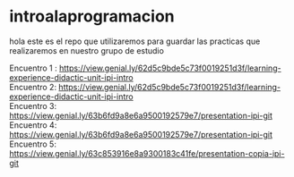 # introalaprogramacion
hola este es el repo que utilizaremos para guardar las practicas que realizaremos en nuestro grupo de estudio

Encuentro 1 : https://view.genial.ly/62d5c9bde5c73f0019251d3f/learning-experience-didactic-unit-ipi-intro  
Encuentro 2: https://view.genial.ly/62d5c9bde5c73f0019251d3f/learning-experience-didactic-unit-ipi-intro  
Encuentro 3: https://view.genial.ly/63b6fd9a8e6a9500192579e7/presentation-ipi-git  
Encuentro 4: https://view.genial.ly/63b6fd9a8e6a9500192579e7/presentation-ipi-git  
Encuentro 5: https://view.genial.ly/63c853916e8a9300183c41fe/presentation-copia-ipi-git  